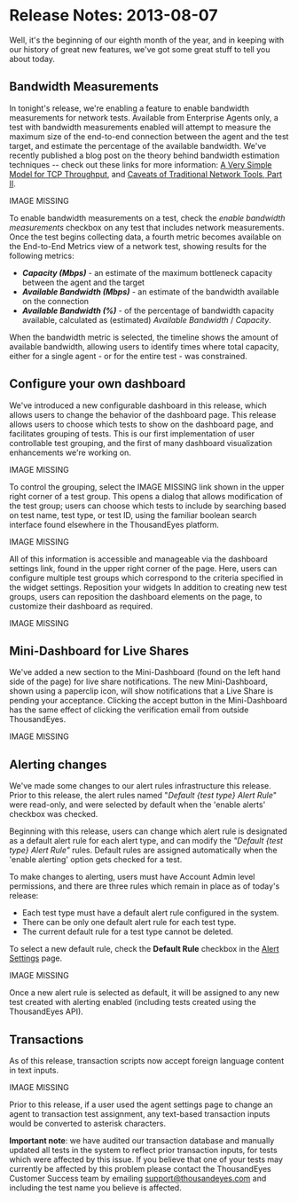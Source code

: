 # Release Notes: 2013-08-07

Well, it's the beginning of our eighth month of the year, and in keeping with our history of great new features, we've got some great stuff to tell you about today.

## Bandwidth Measurements

In tonight's release, we're enabling a feature to enable bandwidth measurements for network tests.  Available from Enterprise Agents only, a test with bandwidth measurements enabled will attempt to measure the maximum size of the end-to-end connection between the agent and the test target, and estimate the percentage of the available bandwidth.  We've recently published a blog post on the theory behind bandwidth estimation techniques -- check out these links for more information: [A Very Simple Model for TCP Throughput](http://blog.thousandeyes.com/a-very-simple-model-for-tcp-throughput/), and [Caveats of Traditional Network Tools, Part II](http://blog.thousandeyes.com/caveats-of-traditional-network-tools-iperf/).

IMAGE MISSING

To enable bandwidth measurements on a test, check the _enable bandwidth measurements_ checkbox on any test that includes network measurements.  Once the test begins collecting data, a fourth metric becomes available on the End-to-End Metrics view of a network test, showing results for the following metrics:

* _**Capacity \(Mbps\)**_ - an estimate of the maximum bottleneck capacity between the agent and the target
* _**Available Bandwidth \(Mbps\)**_ - an estimate of the bandwidth available on the connection
* _**Available Bandwidth \(%\)**_ -  of the percentage of bandwidth capacity available, calculated as \(estimated\) _Available Bandwidth_ / _Capacity_.

When the bandwidth metric is selected, the timeline shows the amount of available bandwidth, allowing users to identify times where total capacity, either for a single agent - or for the entire test - was constrained.

## Configure your own dashboard

We've introduced a new configurable dashboard in this release, which allows users to change the behavior of the dashboard page. This release allows users to choose which tests to show on the dashboard page, and facilitates grouping of tests. This is our first implementation of user controllable test grouping, and the first of many dashboard visualization enhancements we're working on.

IMAGE MISSING

To control the grouping, select the IMAGE MISSING link shown in the upper right corner of a test group. This opens a dialog that allows modification of the test group; users can choose which tests to include by searching based on test name, test type, or test ID, using the familiar boolean search interface found elsewhere in the ThousandEyes platform.

IMAGE MISSING

All of this information is accessible and manageable via the dashboard settings link, found in the upper right corner of the page. Here, users can configure multiple test groups which correspond to the criteria specified in the widget settings. Reposition your widgets In addition to creating new test groups, users can reposition the dashboard elements on the page, to customize their dashboard as required.

IMAGE MISSING

## Mini-Dashboard for Live Shares

We've added a new section to the Mini-Dashboard \(found on the left hand side of the page\) for live share notifications.  The new Mini-Dashboard, shown using a paperclip icon, will show notifications that a Live Share is pending your acceptance.  Clicking the accept button in the Mini-Dashboard has the same effect of clicking the verification email from outside ThousandEyes.

IMAGE MISSING

## Alerting changes

We've made some changes to our alert rules infrastructure this release. Prior to this release, the alert rules named "_Default {test type} Alert Rule_" were read-only, and were selected by default when the 'enable alerts' checkbox was checked.

Beginning with this release, users can change which alert rule is designated as a default alert rule for each alert type, and can modify the _"Default {test type} Alert Rule"_ rules.   Default rules are assigned automatically when the 'enable alerting' option gets checked for a test.  

To make changes to alerting, users must have Account Admin level permissions, and there are three rules which remain in place as of today's release:

* Each test type must have a default alert rule configured in the system.
* There can be only one default alert rule for each test type.
* The current default rule for a test type cannot be deleted.

To select a new default rule, check the **Default Rule** checkbox in the [Alert Settings](https://app.thousandeyes.com/alert-settings) page.  

IMAGE MISSING

Once a new alert rule is selected as default, it will be assigned to any new test created with alerting enabled \(including tests created using the ThousandEyes API\).  

## Transactions

As of this release, transaction scripts now accept foreign language content in text inputs.

IMAGE MISSING

Prior to this release, if a user used the agent settings page to change an agent to transaction test assignment, any text-based transaction inputs would be converted to asterisk characters.

**Important note**: we have audited our transaction database and manually updated all tests in the system to reflect prior transaction inputs, for tests which were affected by this issue. If you believe that one of your tests may currently be affected by this problem please contact the ThousandEyes Customer Success team by emailing support@thousandeyes.com and including the test name you believe is affected.

